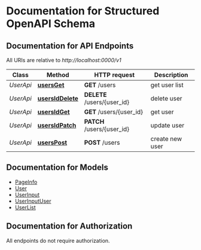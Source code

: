 # Documentation for Structured OpenAPI Schema

<a name="documentation-for-api-endpoints"></a>
## Documentation for API Endpoints

All URIs are relative to *http://localhost:0000/v1*

Class | Method | HTTP request | Description
------------ | ------------- | ------------- | -------------
*UserApi* | [**usersGet**](Apis/UserApi.md#usersget) | **GET** /users | get user list
*UserApi* | [**usersIdDelete**](Apis/UserApi.md#usersiddelete) | **DELETE** /users/{user_id} | delete user
*UserApi* | [**usersIdGet**](Apis/UserApi.md#usersidget) | **GET** /users/{user_id} | get user
*UserApi* | [**usersIdPatch**](Apis/UserApi.md#usersidpatch) | **PATCH** /users/{user_id} | update user
*UserApi* | [**usersPost**](Apis/UserApi.md#userspost) | **POST** /users | create new user


<a name="documentation-for-models"></a>
## Documentation for Models

 - [PageInfo](./Models/PageInfo.md)
 - [User](./Models/User.md)
 - [UserInput](./Models/UserInput.md)
 - [UserInputUser](./Models/UserInputUser.md)
 - [UserList](./Models/UserList.md)


<a name="documentation-for-authorization"></a>
## Documentation for Authorization

All endpoints do not require authorization.
